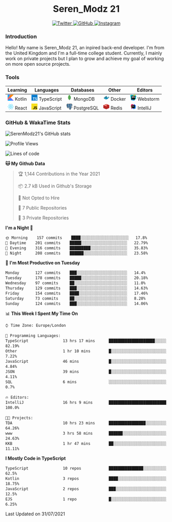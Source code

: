 <div align="center">
  <h1>Seren_Modz 21</h1>
  <a href="https://twitter.com/SerenModz21">
    <img alt="Twitter" src="https://img.shields.io/badge/twitter%20-%231DA1F2.svg?&style=for-the-badge&logo=Twitter&logoColor=white">
  </a>
  <a href="https://github.com/SerenModz21">
    <img alt="GitHub" src="https://img.shields.io/badge/github%20-%23121011.svg?&style=for-the-badge&logo=github&logoColor=white">
  </a>
  <a href="https://www.instagram.com/serenmodz21">
    <img alt="Instagram" src="https://img.shields.io/badge/instagram%20-%23E4405F.svg?&style=for-the-badge&logo=Instagram&logoColor=white">
  </a>
</div>

### Introduction

Hello! My name is Seren_Modz 21, an inpired back-end developer. I'm from the United Kingdom and I'm a full-time college student. Currently, I mainly work on private projects but I plan to grow and achieve my goal of working on more open source projects. 

### Tools

 **Learning**                                        | **Languages**                                               | **Databases**                                               | **Other**                                           | **Editors**                                                  
-----------------------------------------------------|-------------------------------------------------------------|-------------------------------------------------------------|-----------------------------------------------------|--------------------------------------------------------------
 <img width="19px" src="./assets/kotlin.svg"> Kotlin | <img width="19px" src="./assets/typescript.svg"> TypeScript | <img width="19px" src="./assets/mongodb.svg"> MongoDB       | <img width="19px" src="./assets/docker.svg"> Docker | <img width="19px" src="./assets/webstorm.svg"> Webstorm      
 <img width="19px" src="./assets/react.svg"> React   | <img width="19px" src="./assets/javascript.svg"> JavaScript | <img width="19px" src="./assets/postgresql.svg"> PostgreSQL | <img width="19px" src="./assets/redis.svg"> Redis   | <img width="19px" src="./assets/intellij-idea.svg"> IntelliJ 

### GitHub & WakaTime Stats

![SerenModz21's GitHub stats](https://github-readme-stats.vercel.app/api?username=SerenModz21&show_icons=true&theme=dark)

<!--START_SECTION:waka-->
![Profile Views](http://img.shields.io/badge/Profile%20Views-0-blue)

![Lines of code](https://img.shields.io/badge/From%20Hello%20World%20I%27ve%20Written-23117%20lines%20of%20code-blue)

**🐱 My Github Data** 

> 🏆 1,144 Contributions in the Year 2021
 > 
> 📦 2.7 kB Used in Github's Storage 
 > 
> 🚫 Not Opted to Hire
 > 
> 📜 7 Public Repositories 
 > 
> 🔑 3 Private Repositories  
 > 
**I'm a Night 🦉** 

```text
🌞 Morning    157 commits    ████░░░░░░░░░░░░░░░░░░░░░   17.8% 
🌆 Daytime    201 commits    █████░░░░░░░░░░░░░░░░░░░░   22.79% 
🌃 Evening    316 commits    █████████░░░░░░░░░░░░░░░░   35.83% 
🌙 Night      208 commits    ██████░░░░░░░░░░░░░░░░░░░   23.58%

```
📅 **I'm Most Productive on Tuesday** 

```text
Monday       127 commits    ███░░░░░░░░░░░░░░░░░░░░░░   14.4% 
Tuesday      178 commits    █████░░░░░░░░░░░░░░░░░░░░   20.18% 
Wednesday    97 commits     ██░░░░░░░░░░░░░░░░░░░░░░░   11.0% 
Thursday     129 commits    ███░░░░░░░░░░░░░░░░░░░░░░   14.63% 
Friday       154 commits    ████░░░░░░░░░░░░░░░░░░░░░   17.46% 
Saturday     73 commits     ██░░░░░░░░░░░░░░░░░░░░░░░   8.28% 
Sunday       124 commits    ███░░░░░░░░░░░░░░░░░░░░░░   14.06%

```


📊 **This Week I Spent My Time On** 

```text
⌚︎ Time Zone: Europe/London

💬 Programming Languages: 
TypeScript               13 hrs 17 mins      ████████████████████░░░░░   82.19% 
Other                    1 hr 10 mins        █░░░░░░░░░░░░░░░░░░░░░░░░   7.22% 
JavaScript               46 mins             █░░░░░░░░░░░░░░░░░░░░░░░░   4.84% 
JSON                     39 mins             █░░░░░░░░░░░░░░░░░░░░░░░░   4.11% 
SQL                      6 mins              ░░░░░░░░░░░░░░░░░░░░░░░░░   0.7%

🔥 Editors: 
IntelliJ                 16 hrs 9 mins       █████████████████████████   100.0%

🐱‍💻 Projects: 
TDA                      10 hrs 23 mins      ████████████████░░░░░░░░░   64.26% 
www                      3 hrs 58 mins       ██████░░░░░░░░░░░░░░░░░░░   24.63% 
KKB                      1 hr 47 mins        ██░░░░░░░░░░░░░░░░░░░░░░░   11.11%

```

**I Mostly Code in TypeScript** 

```text
TypeScript               10 repos            ███████████████░░░░░░░░░░   62.5% 
Kotlin                   3 repos             ████░░░░░░░░░░░░░░░░░░░░░   18.75% 
JavaScript               2 repos             ███░░░░░░░░░░░░░░░░░░░░░░   12.5% 
EJS                      1 repo              █░░░░░░░░░░░░░░░░░░░░░░░░   6.25%

```



 Last Updated on 31/07/2021
<!--END_SECTION:waka-->
